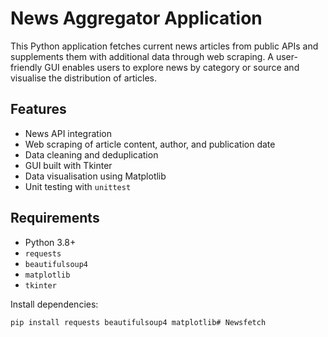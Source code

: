 # News Aggregator Application

This Python application fetches current news articles from public APIs and supplements them with additional data through web scraping. A user-friendly GUI enables users to explore news by category or source and visualise the distribution of articles.

## Features

- News API integration
- Web scraping of article content, author, and publication date
- Data cleaning and deduplication
- GUI built with Tkinter
- Data visualisation using Matplotlib
- Unit testing with `unittest`

## Requirements

- Python 3.8+
- `requests`
- `beautifulsoup4`
- `matplotlib`
- `tkinter`

Install dependencies:

```bash
pip install requests beautifulsoup4 matplotlib# Newsfetch
